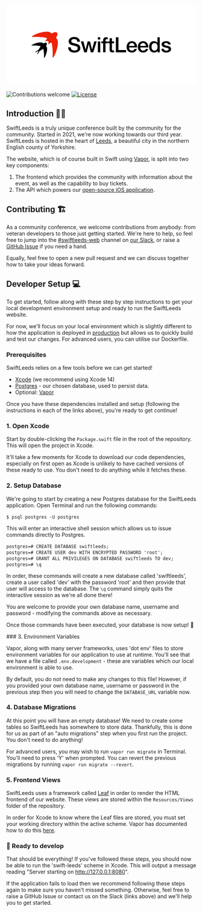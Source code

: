 <p align="center">
    <picture>
        <source media="(prefers-color-scheme: dark)" srcset="./media/swift-leeds-horizontal-dark.png">
        <img alt="The Swift Leeds logo showing two swift birds to the left of the text 'Swift Leeds'" src="./media/swift-leeds-horizontal.png">
    </picture>
</p>

![Contributions welcome](https://img.shields.io/badge/contributions-welcome-orange.svg)
[![License](https://img.shields.io/badge/license-MIT-blue.svg)](https://opensource.org/licenses/MIT)
  
## Introduction 👋🏼

SwiftLeeds is a truly unique conference built by the community for the community. Started in 2021, we're now working towards our third year. SwiftLeeds is hosted in the heart of [Leeds](https://www.google.com/maps/place/Leeds/@53.8059821,-1.6057715,12z/data=!3m1!4b1!4m5!3m4!1s0x48793e4ada64bd99:0x51adbafd0213dca9!8m2!3d53.8007554!4d-1.5490774), a beautiful city in the northern English county of Yorkshire.

The website, which is of course built in Swift using [Vapor](https://vapor.codes/), is split into two key components:
1. The frontend which provides the community with information about the event, as well as the capability to buy tickets.
2. The API which powers our [open-source iOS application](https://github.com/SwiftLeeds/swiftleeds-ios).

## Contributing 🏗

As a community conference, we welcome contributions from anybody: from veteran developers to those just getting started. We're here to help, so feel free to jump into the [#swiftleeds-web](https://swiftleedsworkspace.slack.com/archives/C02M5L9C64D) channel on [our Slack](https://join.slack.com/t/swiftleedsworkspace/shared_invite/zt-wkmr6pif-ZDCdDeHM60jcBUy0BxHdCQ), or raise a [GitHub Issue](https://github.com/SwiftLeeds/swiftleeds-web) if you need a hand.

Equally, feel free to open a new pull request and we can discuss together how to take your ideas forward.

## Developer Setup 💻

To get started, follow along with these step by step instructions to get your local development environment setup and ready to run the SwiftLeeds website.

For now, we'll focus on your local environment which is slightly different to how the application is deployed in [production](https://swiftleeds.co.uk/) but allows us to quickly build and test our changes. For advanced users, you can utilise our Dockerfile.

### Prerequisites

SwiftLeeds relies on a few tools before we can get started! 

* [Xcode](https://developer.apple.com/xcode/) (we recommend using Xcode 14)
* [Postgres](https://postgresapp.com) - our chosen database, used to persist data.
* Optional: [Vapor](https://docs.vapor.codes/4.0/install/macos/)

Once you have these dependencies installed and setup (following the instructions in each of the links above), you're ready to get continue!

### 1. Open Xcode

Start by double-clicking the `Package.swift` file in the root of the repository. This will open the project in Xcode.

It'll take a few moments for Xcode to download our code dependencies, especially on first open as Xcode is unlikely to have cached versions of these ready to use. You don't need to do anything while it fetches these.

### 2. Setup Database

We're going to start by creating a new Postgres database for the SwiftLeeds application. Open Terminal and run the following commands:

```shell
$ psql postgres -U postgres
```

This will enter an interactive shell session which allows us to issue commands directly to Postgres.

```shell
postgres=# CREATE DATABASE swiftleeds;
postgres=# CREATE USER dev WITH ENCRYPTED PASSWORD 'root';
postgres=# GRANT ALL PRIVILEGES ON DATABASE swiftleeds TO dev;
postgres=# \q
```

In order, these commands will create a new database called 'swiftleeds', create a user called 'dev' with the password 'root' and then provide that user will access to the database. The `\q` command simply quits the interactive session as we're all done there!

You are welcome to provide your own database name, username and password - modifying the commands above as necessary.

Once those commands have been executed, your database is now setup! 🚀

### 3. Environment Variables

Vapor, along with many server frameworks, uses 'dot env' files to store environment variables for our application to use at runtime. You'll see that we have a file called `.env.development` - these are variables which our local environment is able to use.

By default, you do not need to make any changes to this file! However, if you provided your own database name, username or password in the previous step then you will need to change the `DATABASE_URL` variable now.

### 4. Database Migrations

At this point you will have an empty database! We need to create some tables so SwiftLeeds has somewhere to store data. Thankfully, this is done for us as part of an "auto migrations" step when you first run the project. You don't need to do anything!

For advanced users, you may wish to run `vapor run migrate` in Terminal. You'll need to press 'Y' when prompted. You can revert the previous migrations by running `vapor run migrate --revert`.

### 5. Frontend Views

SwiftLeeds uses a framework called [Leaf](https://docs.vapor.codes/leaf/overview/) in order to render the HTML frontend of our website. These views are stored within the `Resources/Views` folder of the repository.

In order for Xcode to know where the Leaf files are stored, you must set your working directory within the active scheme. Vapor has documented how to do this [here](https://docs.vapor.codes/getting-started/xcode/#custom-working-directory).

### 🚀 Ready to develop

That should be everything! If you've followed these steps, you should now be able to run the 'swift-leeds' scheme in Xcode. This will output a message reading "Server starting on http://127.0.0.1:8080".

If the application fails to load then we recommend following these steps again to make sure you haven't missed something. Otherwise, feel free to raise a GitHub Issue or contact us on the Slack (links above) and we'll help you to get started.